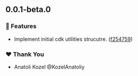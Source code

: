 ## 0.0.1-beta.0

### 🚀 Features

- Implement initial cdk utilities strucutre. ([f254759](https://github.com/KozelAnatoliy/routineless/commit/f254759))

### ❤️ Thank You

- Anatoli Kozel @KozelAnatoliy
